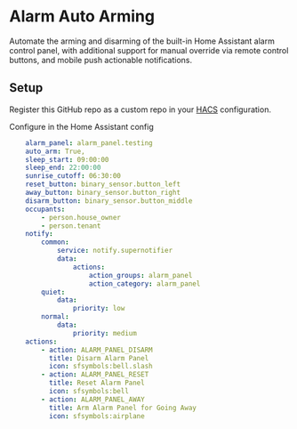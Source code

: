 # Alarm Auto Arming

Automate the arming and disarming of the built-in Home Assistant alarm 
control panel, with additional support for manual override via remote
control buttons, and mobile push actionable notifications.


## Setup

Register this GitHub repo as a custom repo 
in your [HACS]( https://hacs.xyz) configuration. 

Configure in the Home Assistant config

```yaml
    alarm_panel: alarm_panel.testing
    auto_arm: True,
    sleep_start: 09:00:00
    sleep_end: 22:00:00
    sunrise_cutoff: 06:30:00
    reset_button: binary_sensor.button_left
    away_button: binary_sensor.button_right
    disarm_button: binary_sensor.button_middle
    occupants: 
        - person.house_owner
        - person.tenant
    notify:
        common:
            service: notify.supernotifier
            data: 
                actions: 
                    action_groups: alarm_panel
                    action_category: alarm_panel
        quiet: 
            data: 
                priority: low
        normal:
            data:
                priority: medium
    actions:
        - action: ALARM_PANEL_DISARM
          title: Disarm Alarm Panel
          icon: sfsymbols:bell.slash
        - action: ALARM_PANEL_RESET
          title: Reset Alarm Panel
          icon: sfsymbols:bell
        - action: ALARM_PANEL_AWAY
          title: Arm Alarm Panel for Going Away
          icon: sfsymbols:airplane

```
